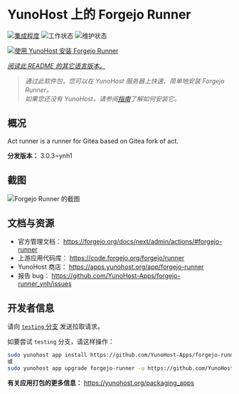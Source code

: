 <!--
注意：此 README 由 <https://github.com/YunoHost/apps/tree/master/tools/readme_generator> 自动生成
请勿手动编辑。
-->

# YunoHost 上的 Forgejo Runner

[![集成程度](https://apps.yunohost.org/badge/integration/forgejo-runner)](https://ci-apps.yunohost.org/ci/apps/forgejo-runner/)
![工作状态](https://apps.yunohost.org/badge/state/forgejo-runner)
![维护状态](https://apps.yunohost.org/badge/maintained/forgejo-runner)

[![使用 YunoHost 安装 Forgejo Runner](https://install-app.yunohost.org/install-with-yunohost.svg)](https://install-app.yunohost.org/?app=forgejo-runner)

*[阅读此 README 的其它语言版本。](./ALL_README.md)*

> *通过此软件包，您可以在 YunoHost 服务器上快速、简单地安装 Forgejo Runner。*  
> *如果您还没有 YunoHost，请参阅[指南](https://yunohost.org/install)了解如何安装它。*

## 概况

Act runner is a runner for Gitea based on Gitea fork of act.

**分发版本：** 3.0.3~ynh1

## 截图

![Forgejo Runner 的截图](./doc/screenshots/example.jpg)

## 文档与资源

- 官方管理文档： <https://forgejo.org/docs/next/admin/actions/#forgejo-runner>
- 上游应用代码库： <https://code.forgejo.org/forgejo/runner>
- YunoHost 商店： <https://apps.yunohost.org/app/forgejo-runner>
- 报告 bug： <https://github.com/YunoHost-Apps/forgejo-runner_ynh/issues>

## 开发者信息

请向 [`testing` 分支](https://github.com/YunoHost-Apps/forgejo-runner_ynh/tree/testing) 发送拉取请求。

如要尝试 `testing` 分支，请这样操作：

```bash
sudo yunohost app install https://github.com/YunoHost-Apps/forgejo-runner_ynh/tree/testing --debug
或
sudo yunohost app upgrade forgejo-runner -u https://github.com/YunoHost-Apps/forgejo-runner_ynh/tree/testing --debug
```

**有关应用打包的更多信息：** <https://yunohost.org/packaging_apps>
